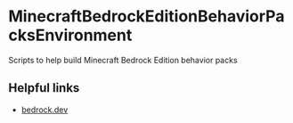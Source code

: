 # MinecraftBedrockEditionBehaviorPacksEnvironment
Scripts to help build Minecraft Bedrock Edition behavior packs

## Helpful links

* [bedrock.dev](https://bedrock.dev/)
